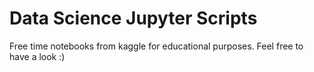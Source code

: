# Data Science Jupyter Scripts

Free time notebooks from kaggle for educational purposes. Feel free to have a look :)
